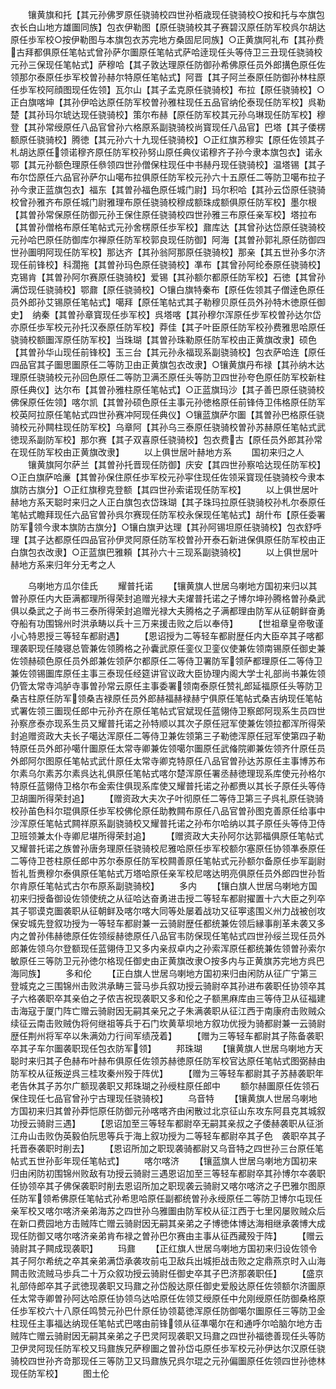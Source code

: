 <!-- { "loadSidebar": true } -->
　　镶黄旗和托【其元孙佛罗原任骁骑校四世孙栢歳现任骁骑校○按和托与夲旗包衣长白山地方雄圗同族】包衣伊勒图【原任骁骑校其子赛碧汉原任防军校呉尔胡达原任歩军校○按伊勒图与本旗包衣苏完地方桑固尼同族】○正黄旗阿礼布【其孙费古拜都俱原任笔帖式曾孙萨尔圗原任笔帖式萨哈逹现任头等侍卫三丑现任骁骑校元孙三保现任笔帖式】萨穆哈【其子敦达理原任防御孙希佛原任员外郎搆色原任佐领那尔泰原任歩军校曽孙赫尔特原任笔帖式】阿晋【其子阿兰泰原任防御孙林柱原任歩军校阿顔图现任佐领】瓦尔山【其子孟克原任骁骑校】布拉【原任骁骑校】○正白旗喀坤【其孙伊哈达原任防军校曽孙雅柱现任五品官纳伦泰现任防军校】呉勒楚【其孙玛尔琥达现任骁骑校】策尔布赫【原任防军校其元孙乌琳现任防军校】穆登【其孙常绶原任八品官曾孙六格原系副骁骑校尚寳现任八品官】巴塔【其子倭楞额原任骁骑校】腾徳【其元孙六十九现任骁骑校】○正红旗苏穆实【原任佐领其子札胡达原任领诺穆齐原任防军校孙努山原任典仪诺穆齐子孙今隶本旗包衣】诺永鄂【其元孙额色理原任叅领四世孙僧保柱现任中书赫丹现任骁骑校】温塔锡【其子布尔岱原任六品官孙萨尔山噶布拉俱原任防军校元孙六十五原任二等防卫噶布拉子孙今隶正蓝旗包衣】福东【其曽孙福色原任城门尉】玛尔积哈【其孙云岱原任骁骑校曾孙雅齐布原任城门尉雅理布原任骁骑校穆成额珠成额俱原任防军校】墨尔根【其曽孙常保原任防御元孙王保住原任骁骑校四世孙雅三布原任亲军校】塔拉布【其曽孙僧格布原任笔帖式元孙舍楞原任歩军校】鼐库达【其曾孙达岱原任骁骑校元孙哈巴原任防御库尔禅原任防军校郭良现任防御】阿海【其曽孙郭礼原任防御四世孙圗明阿现任防军校】那达齐【其孙翁阿那原任骁骑校】那亲【其五世孙多尔济现任前锋校】科濶拖【其曽孙玛色原任骁骑校】凖布【其曾孙阿纶泰原任骁骑校】克锡肯【其曽孙阿尔赛原任骁骑校】爱锡【其孙额尔都原任防军校】石徳【其曾孙满岱现任骁骑校】鄂鼐【原任骁骑校】○镶白旗特秦布【原任佐领其子僧逹色原任员外郎孙艾锡原任笔帖式】噶拜【原任笔帖式其子勒穆贝原任员外孙特木徳原任御史】　纳秦【其曽孙章寳现任歩军校】呉塔喀【其孙穆尔浑原任步军校曽孙达尔岱亦原任歩军校元孙托汉泰原任防军校】莽佳【其子叶臣原任防军校孙费雅思哈原任骁骑校额圗浑原任防军校】当珠瑚【其曽孙珠勒原任防军校由正黄旗改隶】硕色【其曽孙华山现任前锋校】玉三台【其元孙永福现系副骁骑校】包衣萨哈连【原任四品官其子圗思圗原任二等防卫由正黄旗包衣改隶】○镶黄旗丹布禄【其孙纳木达理原任骁骑校元孙回色原任二等防卫满丕原任头等防卫四世孙夸色原任防军校新柱原任典仪】达尔布【其曽孙雅柱原任笔帖式】○正蓝旗玛沙【其子善巴原任骁骑校佛保原任佐领】喀尔凯【其曽孙硕色原任主事元孙徳格原任前锋侍卫伟格原任防军校英阿拉原任笔帖式四世孙赛冲阿现任典仪】○镶蓝旗萨尔圗【其曽孙巴格原任骁骑校元孙闗柱现任防军校】乌章阿【其孙乌三泰原任骁骑校曽孙苏赫原任笔帖式武徳现系副防军校】那尔赛【其子双喜原任骁骑校】包衣费古【原任员外郎其孙常在现任防军校由正黄旗改隶】
　　以上俱世居叶赫地方系
　　国初来归之人
　　镶黄旗阿尔萨兰【其曽孙托晋现任防御】庆安【其四世孙察哈达现任防军校】○正白旗萨哈亷【其曽孙保住原任歩军校元孙寜住现任佐领采寳现任骁骑校今隶本旗防古旗分】○正红旗穆克登额【其四世孙索诺现任防军校】
　　以上俱世居叶赫地方系天聪时来归之人正白旗包衣岱珠瑚【其子珠玛拉原任骁骑校孙札尔泰原任笔帖式瞻拜现任六品官曽孙呉尔赛现任防军校永保现任笔帖式】胡什布【原任委署防军领今隶本旗防古旗分】○镶白旗尹达理【其孙阿锡坦原任骁骑校】包衣舒呼理【其子达都原任四品官孙伊灵阿原任防军校曽孙开泰石新进保俱原任防军校由正白旗包衣改隶】○正蓝旗巴雅頼【其孙六十三现系副骁骑校】
　　以上俱世居叶赫地方系来归年分无考之人










　　乌喇地方瓜尔佳氏
　　耀普托诺
　　【镶黄旗人世居乌喇地方国初来归以其曽孙原任内大臣满都理所得荣封追赠光禄大夫燿普托诺之子博尔坤孙腾格曽孙桑武俱以桑武之子尚书三泰所得荣封追赠光禄大夫腾格之子满都理由防军从征朝鲜奋勇夺船有功围锦州时洪承畴以兵十三万来援击败之后以奉侍】
　　【世祖章皇帝敬谨小心特恩授三等轻车都尉遇】
　　【恩诏授为二等轻车都尉歴任内大臣卒其子喀都理袭职现任陵寝总管兼佐领腾格之孙囊武原任銮仪卫銮仪使兼佐领南锡原任御史兼佐领赫硕色原任员外郎兼佐领萨尔都原任二等侍卫署防军领萨都理原任二等侍卫兼佐领锡圗库原任主事三泰现任经筵讲官议政大臣协理内阁大学士礼部尚书兼佐领仍管太常寺鸿胪寺事曽孙常云原任主事委署领南泰原任赞礼郎延福原任头等防卫桑吉柱原任防军领桑吉禄原任员外郎赫福赫禄赫宁俱原任笔帖式桑吉纳现任笔帖式署佐领三圗现任郎中元孙齐在原任笔帖式官斌现任蓝翎侍卫察郎阿现系生员四世孙察彦泰亦现系生员又耀普托诺之孙特顺以其次子原任冠军使兼佐领拉都浑所得荣封追赠资政大夫长子噶达浑原任二等侍卫兼佐领第三子勒徳浑原任冠军使第四子勒特原任员外郎孙噶什圗原任太常寺卿兼佐领噶尔圗原任武偹院卿兼佐领齐什原任员外郎阿尔图原任笔帖式武什原任太常寺卿克特原任八品官曽孙达苏原任主事博苏布尔素乌尔素苏尔素呉达礼俱原任笔帖式喀尔楚浑原任署丞赫徳理现系库使元孙格尔特原任蓝翎侍卫格尔布金索住俱现系库使又耀普托诺之孙都赉以其长子原任头等侍卫胡圗所得荣封追】
　　【赠资政大夫次子叶彻原任二等侍卫第三子呉礼原任骁骑校孙苖色科尔琨俱原任歩军校佛伦原任助教闗布原任八品官曽孙图克善原任给事中沙浑原任笔帖式闗祥原系副骁骑校又耀普托诺之孙布尔哈纳以其子原任头等侍卫侍卫班领兼太仆寺卿尼堪所得荣封追】
　　【赠资政大夫孙阿尔达郭福俱原任笔帖式又耀普托诺之族曽孙唐务理原任骁骑校尼雅哈原任歩军校额尔塞原任协领凖泰原任二等侍卫苍柱原任郎中苏尔泰原任防军校闗善原任笔帖式元孙额尔备原任歩军副尉哲礼哲赉穆尔泰俱原任笔帖式万塔哈原任亲军校尼喀达明亮俱原任员外郎四世孙哲尔肯原任笔帖式古尔布原系副骁骑校】
　　多内
　　【镶白旗人世居乌喇地方国初来归授备御设佐领使统之从征哈达奋勇进击授二等轻车都尉擢置十六大臣之列卒其子鄂谟克圗袭职从征朝鲜及喀尔喀大同等处屡着战功又征寕逺围义州力战被创攻保安城先登叙功授为一等轻车都尉兼一云骑尉歴任都统兼佐领后縁事削革未袭又多内之曽孙伟赫徳原任佐领绥赫徳原任八品官韦防保现任笔帖式四世孙绥兰现任员外郎兼佐领乌尔登额现任蓝翎侍卫又多内亲叔卓内之孙索浑原任都统兼佐领曽孙索尔敏原任三等防卫元孙徳尔格现任御史由正黄旗改隶○按多内与正黄旗苏完地方呉巴海同族】
　　多和伦
　　【正白旗人世居乌喇地方国初来归由闲防从征广宁第三登城克之三围锦州击败洪承畴三营马歩兵叙功授云骑尉卒其孙进布袭职任协领卒其子六格袭职卒其亲伯之子侬吉祝现袭职又多和伦之子额黑麻库由三等侍卫从征福建击海寇于厦门阵亡赠云骑尉因无嗣其亲兄之子朱满袭职从征江西于南康府击败贼众续征云南击败贼伪将何继祖等兵于石门坎黄草坝地方叙功优授为骑都尉兼一云骑尉歴任荆州将军卒以朱满効力行间军绩茂着】
　　【赠为三等轻车都尉其子陈备袭职卒其子车尔圗袭职现任包衣防军领】
　　邦珠瑚
　　【镶黄旗人世居乌喇地方天聪时来归其子色赫布叶赫布俱原任佐领苏赫徳原任防军校官达原任笔帖式图弼赫由防军校从征叛逆呉三桂攻秦州殁于阵优】
　　【赠为三等轻车都尉其子苏赫袭职年老告休其子苏尔广额现袭职又邦珠瑚之孙绶柱原任郎中
　　额尔赫圗原任佐领石保住现任七品官曾孙宁古理现任骁骑校】
　　乌音特
　　【镶黄旗人世居乌喇地方国初来归其曽孙莽恺原任防御元孙喀喀齐由闲散过北京征山东攻东阿县克其城叙功授云骑尉三遇】
　　【恩诏加至三等轻车都尉卒无嗣其亲叔之子倭赫袭职从征浙江舟山击败伪英毅伯阮思等兵于海上叙功授为二等轻车都尉卒其子色　袭职卒其子托晋泰袭职时削去】
　　【恩诏所加之职现袭骑都尉又乌音特之四世孙三台原任笔帖式五世孙彭年现任笔帖式】
　　喀尔喀济
　　【镶蓝旗人世居乌喇地方国初来归由闲防初围锦州败敌有功授云骑尉三遇恩诏加至三等轻车都尉卒其孙博尔夲袭职任协领卒其子佛保袭职时削去恩诏所加之职现袭云骑尉又喀尔喀济之子巴雅尔图原任防军领希佛原任笔帖式孙希思哈原任副都统曽孙永绶原任二等防卫博尔屯现任亲军校又喀尔喀济亲弟海苏之四世孙乌雅圗由防军校从征江西于七里冈屡败贼众后在新口费园地方击贼阵亡赠云骑尉因无嗣其亲弟之子博徳体博达海相继承袭博大成现任防御又喀尔喀济亲弟肯布禄之曽孙巴尔赛由主事从征西藏殁于阵】
　　【赠云骑尉其子闗成现袭职】
　　玛鼐
　　【正红旗人世居乌喇地方国初来归设佐领令其子阿尔希统之卒其亲弟满岱承袭攻前屯卫敌兵出城拒战击败之定鼎燕京时入山海闗击败流贼马歩兵二十万众叙功授云骑尉任御史卒其子巴济那袭职任】
　　【盛京礼部侍郎卒其子武徳现袭职又玛鼐之孙岱殷达原任御史爱殷达原任佐领额尔济圗原任太常寺卿曽孙阿达哈原任协领乌达哈原任佐领艾绶原任中允刚绶原任防御桑格原任歩军校六十八原任鸣赞元孙巴什原任协领葛徳浑原任防御噶尔圗原任三等防卫金柱现任主事福达纳现任笔帖式巴喀由前锋领从征凖噶尔在和通呼尔哈脑尔地方击贼阵亡赠云骑尉因无嗣其亲弟之子巴灵阿现袭职又玛鼐之四世孙福徳善现任头等防卫伊灵阿现任防军校又玛鼐族兄萨穆圗之曽孙岱屯原任歩军校元孙伊达尔汉原任骁骑校四世孙齐竒那现任三等防卫又玛鼐族兄呉尔琨之元孙偏圗原任佐领四世孙徳林现任防军校】
　　图土伦
